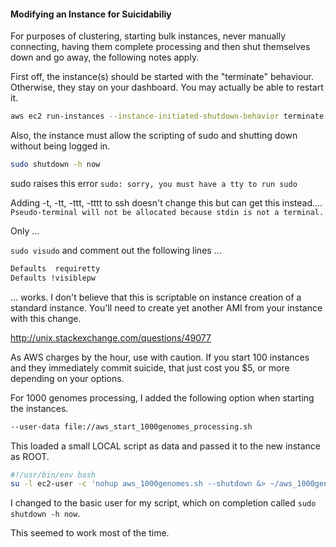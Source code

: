 #### Modifying an Instance for Suicidabiliy

For purposes of clustering, starting bulk instances, never manually connecting, having them complete processing and then shut themselves down and go away, the following notes apply.

First off, the instance(s) should be started with the "terminate" behaviour.
Otherwise, they stay on your dashboard. You may actually be able to restart it.


```BASH
aws ec2 run-instances --instance-initiated-shutdown-behavior terminate
```


Also, the instance must allow the scripting of sudo and shutting down without being logged in.

```BASH
sudo shutdown -h now
```

sudo raises this error `sudo: sorry, you must have a tty to run sudo`

Adding -t, -tt, -ttt, -tttt to ssh doesn't change this but can get this instead....
`Pseudo-terminal will not be allocated because stdin is not a terminal.`

Only ...

`sudo visudo` and comment out the following lines ...
```BASH
Defaults  requiretty
Defaults !visiblepw
```

... works.
I don't believe that this is scriptable on instance creation of a standard instance.
You'll need to create yet another AMI from your instance with this change.

http://unix.stackexchange.com/questions/49077


As AWS charges by the hour, use with caution.
If you start 100 instances and they immediately commit suicide,
that just cost you $5, or more depending on your options.


For 1000 genomes processing, I added the following option
when starting the instances.

```BASH
--user-data file://aws_start_1000genomes_processing.sh
```

This loaded a small LOCAL script as data and passed it to the new instance as ROOT.

```BASH
#!/usr/bin/env bash
su -l ec2-user -c 'nohup aws_1000genomes.sh --shutdown &> ~/aws_1000genomes.sh.log &'
```

I changed to the basic user for my script, which on completion called `sudo shutdown -h now`.

This seemed to work most of the time.



